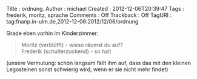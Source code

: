 Title     : ordnung.
Author    : michael
Created   : 2012-12-06T20:39:47
Tags      : frederik, moritz, sprache
Comments  : Off
Trackback : Off
TagURI    : tag:fnanp.in-ulm.de,2012-12-06:2012/12/06/ordnung

Grade eben vorhin im Kinderzimmer:

> Moritz (verblüfft) - wieso räumst du auf?  
> Frederik (schulterzuckend) - so halt  

(unsere Vermutung: schön langsam fällt ihm auf, dass das mit den kleinen
Legosteinen sonst schwierig wird, wenn er sie nicht mehr findet)

